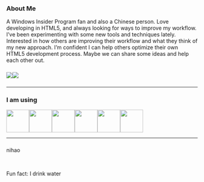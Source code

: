 ### About Me
<p>A Windows Insider Program fan and also a Chinese person. Love developing in HTML5, and always looking for ways to improve my workflow. I’ve been experimenting with some new tools and techniques lately. Interested in how others are improving their workflow and what they think of my new approach. I’m confident I can help others optimize their own HTML5 development process. Maybe we can share some ideas and help each other out.</p>

###

<div>
  <div style="display: flex;">
    <img src="https://github-readme-stats.vercel.app/api/top-langs/?username=GaoZi2014&layout=compact&show_icons=true&title_color=ffffff&icon_color=ffffff&text_color=ffffff&bg_color=2d2d2d" style="vertical-align: top;" />
    <img src="https://github-readme-stats.vercel.app/api?username=GaoZi2014&show_icons=true&title_color=ffffff&icon_color=ffffff&text_color=ffffff&bg_color=2d2d2d" />
  </div>
</div>

###

<hr>
<h3> I am using</h3>
<div>
  <div style="display: flex; flex-wrap: wrap;">
    <img style="width: 60px;" src="https://cdn.jsdelivr.net/gh/devicons/devicon@latest/icons/html5/html5-original.svg">
    <img style="width: 60px;" src="https://cdn.jsdelivr.net/gh/devicons/devicon@latest/icons/css3/css3-original.svg">
    <img style="width: 60px;" src="https://cdn.jsdelivr.net/gh/devicons/devicon@latest/icons/javascript/javascript-original.svg">
    <img style="width: 60px" src="https://cdn.jsdelivr.net/gh/devicons/devicon@latest/icons/nodejs/nodejs-original.svg">
    <img style="width: 60px;" src="https://cdn.jsdelivr.net/gh/devicons/devicon@latest/icons/python/python-original.svg">
    <img style="width: 60px;" src="https://cdn.jsdelivr.net/gh/devicons/devicon@latest/icons/vscode/vscode-original.svg">
  </div>
</div>
<hr>

###

<p align="left">nihao</p>
<br>
<p align="left">Fun fact: I drink water</p>

###
